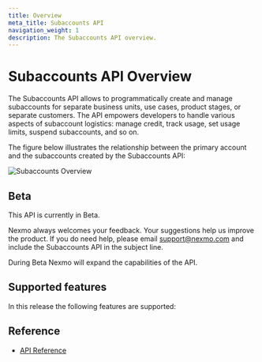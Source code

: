 ```yaml
---
title: Overview
meta_title: Subaccounts API
navigation_weight: 1
description: The Subaccounts API overview.
---
```


# Subaccounts API Overview

The Subaccounts API allows to programmatically create and manage subaccounts for separate business units, use cases, product stages, or separate customers. The API empowers developers to handle various aspects of subaccount logistics: manage credit, track usage, set usage limits, suspend subaccounts, and so on.

The figure below illustrates the relationship between the primary account and the subaccounts created by the Subaccounts API:

![Subaccounts Overview](/assets/images/subaccounts/structure.svg)

## Beta

This API is currently in Beta.

Nexmo always welcomes your feedback. Your suggestions help us improve the product. If you do need help, please email [support@nexmo.com](mailto:support@nexmo.com) and include the Subaccounts API in the subject line.

During Beta Nexmo will expand the capabilities of the API.

## Supported features

In this release the following features are supported:

## Reference

* [API Reference](/api/subaccounts)
